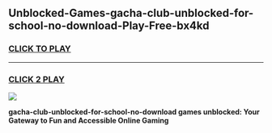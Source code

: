 
## Unblocked-Games-gacha-club-unblocked-for-school-no-download-Play-Free-bx4kd
<h3>
<a href="https://premium76.site?title=gacha-club-unblocked-for-school-no-download&ref=12A">CLICK TO PLAY</a></h3>
<hr>

<h3>
<a href="https://premium76.site?title=gacha-club-unblocked-for-school-no-download&ref=12A">CLICK 2 PLAY</a>
  
</h3>

<a href="https://premium76.site?title=gacha-club-unblocked-for-school-no-download&ref=12A"><img src="https://clearcache.store/games.png"></a>


**gacha-club-unblocked-for-school-no-download games unblocked: Your Gateway to Fun and Accessible Online Gaming**
